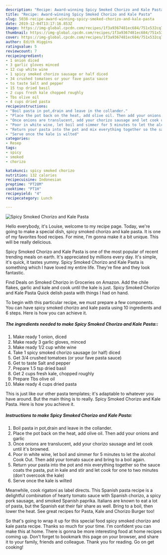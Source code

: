 ```yaml
---
description: "Recipe: Award-winning Spicy Smoked Chorizo and Kale Pasta"
title: "Recipe: Award-winning Spicy Smoked Chorizo and Kale Pasta"
slug: 5038-recipe-award-winning-spicy-smoked-chorizo-and-kale-pasta
date: 2019-12-04T13:17:16.853Z
image: https://img-global.cpcdn.com/recipes/1f3a9367481ec684/751x532cq70/spicy-smoked-chorizo-and-kale-pasta-recipe-main-photo.jpg
thumbnail: https://img-global.cpcdn.com/recipes/1f3a9367481ec684/751x532cq70/spicy-smoked-chorizo-and-kale-pasta-recipe-main-photo.jpg
cover: https://img-global.cpcdn.com/recipes/1f3a9367481ec684/751x532cq70/spicy-smoked-chorizo-and-kale-pasta-recipe-main-photo.jpg
author: Edith Higgins
ratingvalue: 5
reviewcount: 7
recipeingredient:
- 1 onion diced
- 3 garlic gloves minced
- 12 cup white wine
- 1 spicy smoked chorizo sausage or half diced
- 34 crushed tomatoes or your fave pasta sauce
- to taste Salt and pepper
- 15 tsp dried basil
- 2 cups fresh kale chopped roughly
- Tbs olive oil
- 4 cups dried pasta
recipeinstructions:
- "Boil pasta in pot,drain and leave in the collander."
- "Place the pot back on the heat, add olive oil. Then add your onions and garlic"
- "Once onions are translucent, add your chorizo sausage and let cook until it&#39;s browned."
- "Poor in white wine, let boil and simmer for 5 minutes to let the alcohol Cook Out. Then add your tomato sauce and bring to a boil again."
- "Return your pasta into the pot and mix everything together so the sauce coats the pasta, put in kale and stir and let cook for one to two minutes (don&#39;t overcook the kale)"
- "Serve once the kale is wilted"
categories:
- Resep
tags:
- spicy
- smoked
- chorizo

katakunci: spicy smoked chorizo
nutrition: 132 calories
recipecuisine: Indonesian
preptime: "PT28M"
cooktime: "PT1H"
recipeyield: "4"
recipecategory: Lunch

---
```



![Spicy Smoked Chorizo and Kale Pasta](https://img-global.cpcdn.com/recipes/1f3a9367481ec684/751x532cq70/spicy-smoked-chorizo-and-kale-pasta-recipe-main-photo.jpg)

Hello everybody, it's Louise, welcome to my recipe page. Today, we're going to make a special dish, spicy smoked chorizo and kale pasta. It is one of my favorites food recipes. For mine, I'm gonna make it a bit unique. This will be really delicious.

Spicy Smoked Chorizo and Kale Pasta is one of the most popular of recent trending meals on earth. It's appreciated by millions every day. It's simple, it's quick, it tastes yummy. Spicy Smoked Chorizo and Kale Pasta is something which I have loved my entire life. They're fine and they look fantastic.

Find Deals on Smoked Chorizo in Groceries on Amazon. Add the chile flakes, garlic and kale and cook until the kale is just. Spicy Smoked Chorizo and Kale Pasta Quick delish pasta with things I had on hand.


To begin with this particular recipe, we must prepare a few components. You can have spicy smoked chorizo and kale pasta using 10 ingredients and 6 steps. Here is how you can achieve it.

##### The ingredients needed to make Spicy Smoked Chorizo and Kale Pasta::

1. Make ready 1 onion, diced
1. Make ready 3 garlic gloves, minced
1. Make ready 1/2 cup white wine
1. Take 1 spicy smoked chorizo sausage (or half) diced
1. Get 3/4 crushed tomatoes (or your fave pasta sauce)
1. Get to taste Salt and pepper
1. Prepare 1.5 tsp dried basil
1. Get 2 cups fresh kale, chopped roughly
1. Prepare Tbs olive oil
1. Make ready 4 cups dried pasta


This is just like our other pasta templates; it&#39;s adaptable to whatever you have around. But the main thing is to really. Spicy Smoked Chorizo and Kale Pasta. Here is how you achieve it. 

##### Instructions to make Spicy Smoked Chorizo and Kale Pasta:

1. Boil pasta in pot,drain and leave in the collander.
1. Place the pot back on the heat, add olive oil. Then add your onions and garlic
1. Once onions are translucent, add your chorizo sausage and let cook until it&#39;s browned.
1. Poor in white wine, let boil and simmer for 5 minutes to let the alcohol Cook Out. Then add your tomato sauce and bring to a boil again.
1. Return your pasta into the pot and mix everything together so the sauce coats the pasta, put in kale and stir and let cook for one to two minutes (don&#39;t overcook the kale)
1. Serve once the kale is wilted


Meanwhile, cook rigatoni as label directs. This Spanish pasta recipe is a delightful combination of hearty tomato sauce with Spanish chorizo, a spicy pork sausage, and smoked Spanish paprika. Italians are known to eat a lot of pasta, but the Spanish eat their fair share as well. Bring to a boil, then lower the heat. See great recipes for Pasta, Kale and Chorizo Burger too! 

So that's going to wrap it up for this special food spicy smoked chorizo and kale pasta recipe. Thanks so much for your time. I'm confident you can make this at home. There is gonna be more interesting food at home recipes coming up. Don't forget to bookmark this page on your browser, and share it to your family, friends and colleague. Thank you for reading. Go on get cooking!
